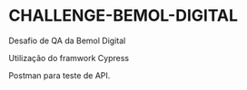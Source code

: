 # CHALLENGE-BEMOL-DIGITAL
Desafio de QA da Bemol Digital

Utilização do framwork Cypress

Postman para teste de API.